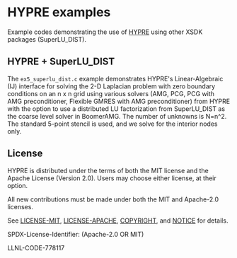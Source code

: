 <!--
Copyright 1998-2019 Lawrence Livermore National Security, LLC and other
HYPRE Project Developers. See the top-level COPYRIGHT file for details.

SPDX-License-Identifier: (Apache-2.0 OR MIT)
-->
# HYPRE examples

Example codes demonstrating the use of [HYPRE](https://computing.llnl.gov/projects/hypre-scalable-linear-solvers-multigrid-methods) using other XSDK packages (SuperLU_DIST).

## HYPRE + SuperLU_DIST

The `ex5_superlu_dist.c` example demonstrates HYPRE's Linear-Algebraic (IJ) interface
for solving the 2-D Laplacian problem with zero boundary conditions on an n x n grid
using various solvers (AMG, PCG, PCG with AMG preconditioner, Flexible GMRES with AMG
preconditioner) from HYPRE with the option to use a distributed LU factorization from
SuperLU_DIST as the coarse level solver in BoomerAMG.  The number of unknowns is N=n^2.
The standard 5-point stencil is used, and we solve for the interior nodes only.

## License
HYPRE is distributed under the terms of both the MIT license and the Apache
License (Version 2.0). Users may choose either license, at their option.

All new contributions must be made under both the MIT and Apache-2.0 licenses.

See [LICENSE-MIT](./LICENSE-MIT), [LICENSE-APACHE](./LICENSE-APACHE),
[COPYRIGHT](./COPYRIGHT), and [NOTICE](./NOTICE) for details.

SPDX-License-Identifier: (Apache-2.0 OR MIT)

LLNL-CODE-778117
